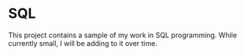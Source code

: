 # SQL

This project contains a sample of my work in SQL programming. While currently small, I will be adding to it over time.

